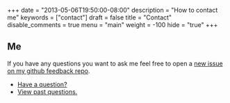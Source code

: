 +++
date = "2013-05-06T19:50:00-08:00"
description = "How to contact me"
keywords = ["contact"]
draft = false
title = "Contact"
disable_comments = true
menu = "main"
weight = -100
hide = "true"
+++

## Me
If you have any questions you want to ask me feel free to open a [new issue on my github feedback repo](https://github.com/derektamsen/feedback "derektamsen/feedback").

- [Have a question?](https://github.com/derektamsen/feedback/issues/new "Create New Issue in derektamsen/feedback")
- [View past questions.](https://github.com/derektamsen/feedback/issues/closed "View Closed Issues in derektamsen/feedback")
